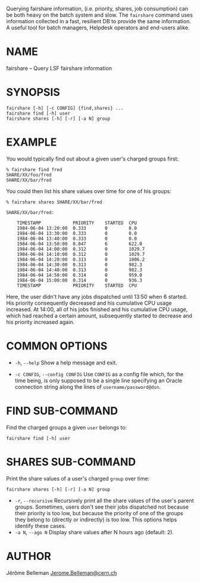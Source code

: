 Querying fairshare information, (i.e. priority, shares, job consumption)
can be both heavy on the batch system and slow.  The `fairshare` command uses
information collected in a fast, resilient DB to provide the same information.
A useful tool for batch managers, Helpdesk operators and end-users alike.

# NAME

fairshare – Query LSF fairshare information

# SYNOPSIS

```
fairshare [-h] [-c CONFIG] {find,shares} ...
fairshare find [-h] user
fairshare shares [-h] [-r] [-a N] group
```

# EXAMPLE

You would typically find out about a given user's charged groups first:

```
% fairshare find fred
SHARE/XX/foo/fred
SHARE/XX/bar/fred
```

You could then list his share values over time for one of his groups:

```
% fairshare shares SHARE/XX/bar/fred

SHARE/XX/bar/fred:

    TIMESTAMP            PRIORITY    STARTED  CPU           
    1984-06-04 13:20:00  0.333       0        0.0           
    1984-06-04 13:30:00  0.333       0        0.0           
    1984-06-04 13:40:00  0.333       0        0.0           
    1984-06-04 13:50:00  0.047       6        622.0         
    1984-06-04 14:00:00  0.312       0        1029.7        
    1984-06-04 14:10:00  0.312       0        1029.7        
    1984-06-04 14:20:00  0.313       0        1006.2        
    1984-06-04 14:30:00  0.313       0        982.3         
    1984-06-04 14:40:00  0.313       0        982.3         
    1984-06-04 14:50:00  0.314       0        959.0         
    1984-06-04 15:00:00  0.314       0        936.3
    TIMESTAMP            PRIORITY    STARTED  CPU           
```

Here, the user didn't have any jobs dispatched until 13:50 when 6 started. His 
priority consequently decreased and his cumulative CPU usage increased. At 
14:00, all of his jobs finished and his cumulative CPU usage, which had reached 
a certain amount, subsequently started to decrease and his priority increased 
again. 

# COMMON OPTIONS

- `-h`, `--help`
  Show a help message and exit.

- `-c CONFIG`, `--config CONFIG`
  Use `CONFIG` as a config file which, for the time being, is only supposed
  to be a single line specifying an Oracle connection string along the lines
  of `username/password@dsn`.

# FIND SUB-COMMAND

Find the charged groups a given `user` belongs to:

```
fairshare find [-h] user
```

# SHARES SUB-COMMAND

Print the share values of a user's charged `group` over time:

```
fairshare shares [-h] [-r] [-a N] group
```

- `-r`, `--recursive`
  Recursively print all the share values of the user's parent groups. Sometimes, 
  users don't see their jobs dispatched not because their priority is too low, 
  but because the priority of one of the groups they belong to (directly or 
  indirectly) is too low. This options helps identify these cases. 
- `-a N`, `--ago N`
  Display share values after N hours ago (default: 2).

# AUTHOR

Jérôme Belleman <Jerome.Belleman@cern.ch>
